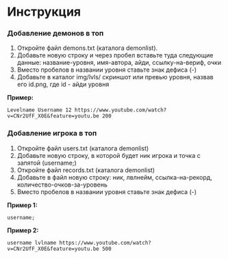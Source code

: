 # Инструкция
### Добавление демонов в топ
1. Откройте файл demons.txt (каталога demonlist).
2. Добавьте новую строку и через пробел вставьте туда следующие данные: название-уровня, имя-автора, айди, ссылку-на-вериф, очки
3. Вместо пробелов в названии уровня ставьте знак дефиса (-)<br>
4. Добавьте в каталог img/lvls/ скриншот или превью уровня, назвав его id.png, где id - айди уровня

**Пример:** 
```
Levelname Username 12 https://www.youtube.com/watch?v=CNr2UfF_X0E&feature=youtu.be 200
```

### Добавление игрока в топ
1. Откройте файл users.txt (каталога demonlist)
2. Добавьте новую строку, в которой будет ник игрока и точка с запятой (username;)
3. Откройте файл records.txt (каталога demonlist)
4. Добавьте в файл новую строку: ник, лвлнейм, ссылка-на-рекорд, количество-очков-за-уровень
5. Вместо пробелов в названии уровня ставьте знак дефиса (-)<br>

**Пример 1:**
```
username;
```

**Пример 2:**
```
username lvlname https://www.youtube.com/watch?v=CNr2UfF_X0E&feature=youtu.be 500
```
